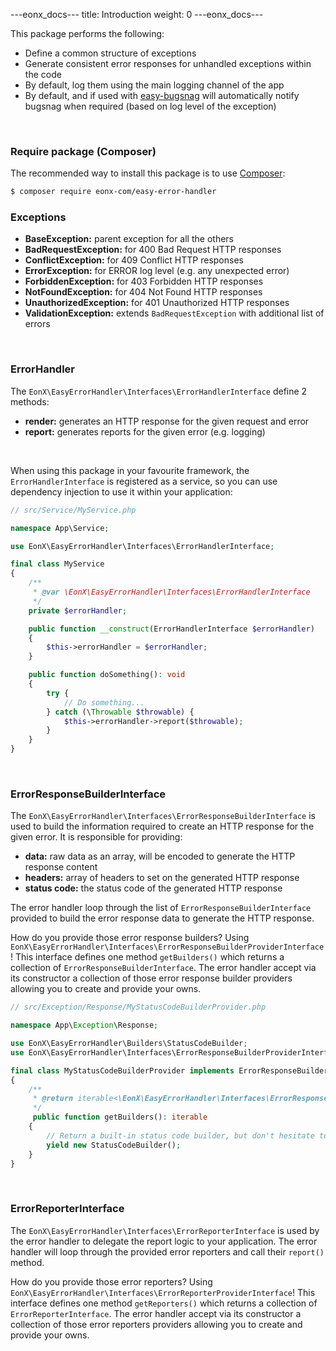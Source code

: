 ---eonx_docs---
title: Introduction
weight: 0
---eonx_docs---

This package performs the following:

- Define a common structure of exceptions
- Generate consistent error responses for unhandled exceptions within the code
- By default, log them using the main logging channel of the app
- By default, and if used with [easy-bugsnag][0] will automatically notify bugsnag when required (based on log level of the exception)

<br>

### Require package (Composer)

The recommended way to install this package is to use [Composer][1]:

```bash
$ composer require eonx-com/easy-error-handler
```

### Exceptions

- **BaseException:** parent exception for all the others
- **BadRequestException:** for 400 Bad Request HTTP responses
- **ConflictException:** for 409 Conflict HTTP responses
- **ErrorException:** for ERROR log level (e.g. any unexpected error)
- **ForbiddenException:** for 403 Forbidden HTTP responses
- **NotFoundException:** for 404 Not Found HTTP responses
- **UnauthorizedException:** for 401 Unauthorized HTTP responses
- **ValidationException:** extends `BadRequestException` with additional list of errors

<br>

### ErrorHandler

The `EonX\EasyErrorHandler\Interfaces\ErrorHandlerInterface` define 2 methods:

- **render:** generates an HTTP response for the given request and error
- **report:** generates reports for the given error (e.g. logging)

<br>

When using this package in your favourite framework, the `ErrorHandlerInterface` is registered as a service, so you can
use dependency injection to use it within your application:

```php
// src/Service/MyService.php

namespace App\Service;

use EonX\EasyErrorHandler\Interfaces\ErrorHandlerInterface;

final class MyService
{
    /**
     * @var \EonX\EasyErrorHandler\Interfaces\ErrorHandlerInterface
     */
    private $errorHandler;

    public function __construct(ErrorHandlerInterface $errorHandler)
    {
        $this->errorHandler = $errorHandler;
    }

    public function doSomething(): void
    {
        try {
            // Do something...
        } catch (\Throwable $throwable) {
            $this->errorHandler->report($throwable);
        }  
    }
}
```

<br>

### ErrorResponseBuilderInterface

The `EonX\EasyErrorHandler\Interfaces\ErrorResponseBuilderInterface` is used to build the information required to create
an HTTP response for the given error. It is responsible for providing:

- **data:** raw data as an array, will be encoded to generate the HTTP response content
- **headers:** array of headers to set on the generated HTTP response
- **status code:** the status code of the generated HTTP response

The error handler loop through the list of `ErrorResponseBuilderInterface` provided to build the error response data to 
generate the HTTP response.

How do you provide those error response builders? Using `EonX\EasyErrorHandler\Interfaces\ErrorResponseBuilderProviderInterface`!
This interface defines one method `getBuilders()` which returns a collection of `ErrorResponseBuilderInterface`. The
error handler accept via its constructor a collection of those error response builder providers allowing you to create
and provide your owns.

```php
// src/Exception/Response/MyStatusCodeBuilderProvider.php

namespace App\Exception\Response;

use EonX\EasyErrorHandler\Builders\StatusCodeBuilder;
use EonX\EasyErrorHandler\Interfaces\ErrorResponseBuilderProviderInterface;

final class MyStatusCodeBuilderProvider implements ErrorResponseBuilderProviderInterface
{
    /**
     * @return iterable<\EonX\EasyErrorHandler\Interfaces\ErrorResponseBuilderProviderInterface>
     */
     public function getBuilders(): iterable
    {
        // Return a built-in status code builder, but don't hesitate to create your own!
        yield new StatusCodeBuilder();
    }
}
```

<br>

### ErrorReporterInterface

The `EonX\EasyErrorHandler\Interfaces\ErrorReporterInterface` is used by the error handler to delegate the report logic
to your application. The error handler will loop through the provided error reporters and call their `report()` method.

How do you provide those error reporters? Using `EonX\EasyErrorHandler\Interfaces\ErrorReporterProviderInterface`!
This interface defines one method `getReporters()` which returns a collection of `ErrorReporterInterface`. The
error handler accept via its constructor a collection of those error reporters providers allowing you to create
and provide your owns.

<br>

[0]: https://packages.eonx.com/projects/eonx-com/easy-bugsnag/
[1]: https://getcomposer.org/

